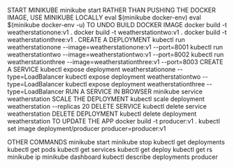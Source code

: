 START MINIKUBE
	minikube start
RATHER THAN PUSHING THE DOCKER IMAGE, USE MINIKUBE LOCALLY
	eval $(minikube docker-env)
	eval $(minikube docker-env -u) TO UNDO
BUILD DOCKER IMAGE
	docker build -t weatherstationone:v1 .
	docker build -t weatherstationtwo:v1 .
	docker build -t weatherstationthree:v1 .
CREATE A DEPLOYMENT
	kubectl run weatherstationone --image=weatherstationone:v1 --port=8001
	kubectl run weatherstationtwo --image=weatherstationtwo:v1 --port=8002
	kubectl run weatherstationthree --image=weatherstationthree:v1 --port=8003
CREATE A SERVICE
	kubectl expose deployment weatherstationone --type=LoadBalancer
	kubectl expose deployment weatherstationtwo --type=LoadBalancer
	kubectl expose deployment weatherstationthree --type=LoadBalancer
RUN A SERVICE IN BROWSER
	minikube service weatherstation	
SCALE THE DEPLOYMENT
	kubectl scale deployment weatherstation --replicas 20
DELETE SERVICE
	kubectl delete service weatherstation
DELETE DEPLOYMENT
	kubectl delete deployment weatherstation
TO UPDATE THE APP
	docker build -t producer:v1 .
	kubectl set image deployment/producer producer=producer:v1

OTHER COMMANDS
	minikube start
	minikube stop
	kubectl get deployments
	kubectl get pods
	kubectl get services
	kubectl get deploy
	kubectl get rs
	minikube ip
	minikube dashboard
	kubectl describe deployments producer

